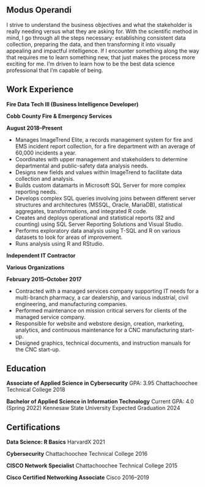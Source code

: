 ## Modus Operandi

I strive to understand the business objectives and what the stakeholder is really needing versus what they are asking for. With the scientific method in mind, I go through all the steps necessary: establishing consistent data collection, preparing the data, and then transforming it into visually appealing and impactful intelligence. If I encounter something along the way that requires me to learn something new, that just makes the process more exciting for me. I’m driven to learn how to be the best data science professional that I’m capable of being.


## Work Experience

**Fire Data Tech III (Business Intelligence Developer)**

**Cobb County Fire & Emergency Services**

**August 2018–Present**
- Manages ImageTrend Elite, a records management system for fire and EMS incident report collection, for a fire department with an average of 60,000 incidents a year.
- Coordinates with upper management and stakeholders to determine departmental and public-safety data analysis needs.
- Designs new fields and values within ImageTrend to facilitate data collection and analysis.
- Builds custom datamarts in Microsoft SQL Server for more complex reporting needs.
- Develops complex SQL queries involving joins between different server structures and architectures (MSSQL, Oracle, MariaDB), statistical aggregates, transformations, and integrated R code.
- Creates and deploys operational and statistical reports (82 and counting) using SQL Server Reporting Solutions and Visual Studio.
- Performs exploratory data analysis using T-SQL and R on various datasets to look for areas of improvement.
- Runs analysis using R and RStudio.


**Independent IT Contractor**

**Various Organizations**

**February 2015–October 2017**
- Contracted with a managed services company supporting IT needs for a multi-branch pharmacy, a car dealership, and various industrial, civil engineering, and manufacturing companies.
- Performed maintenance on mission critical servers for clients of the managed service company.
- Responsible for website and webstore design, creation, marketing, analytics, and continuous maintenance for a CNC manufacturing start-up.
- Designed graphics, technical documents, and instruction manuals for the CNC start-up.


## Education

**Associate of Applied Science in Cybersecurity**
GPA: 3.95
Chattachoochee Technical College 2018

**Bachelor of Applied Science in Information Technology**
Current GPA: 4.0 (Spring 2022)
Kennesaw State University
Expected Graduation 2024


## Certifications

**Data Science: R Basics**
HarvardX 2021

**Cybersecurity**
Chattachoochee Technical College 2016

**CISCO Network Specialist**
Chattachoochee Technical College 2015

**Cisco Certified Networking Associate**
Cisco 2016–2019

